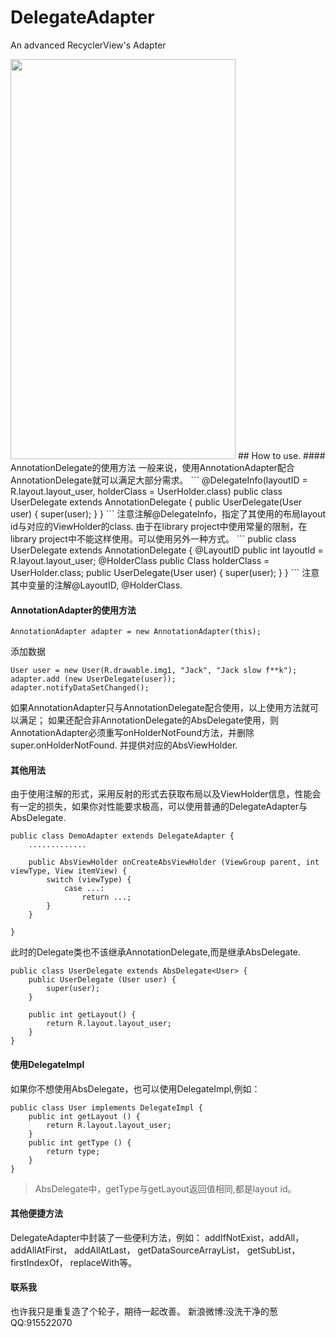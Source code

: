 # DelegateAdapter
An advanced RecyclerView's Adapter

<img src="https://github.com/boybeak/DelegateAdapter/blob/master/demopicture.png" width="360" height="640"/>
## How to use.
#### AnnotationDelegate的使用方法
一般来说，使用AnnotationAdapter配合AnnotationDelegate就可以满足大部分需求。
```
@DelegateInfo(layoutID = R.layout.layout_user, holderClass = UserHolder.class)
public class UserDelegate extends AnnotationDelegate<User> {
    public UserDelegate(User user) {
        super(user);
    }
}
```
注意注解@DelegateInfo，指定了其使用的布局layout id与对应的ViewHolder的class.
由于在library project中使用常量的限制，在library project中不能这样使用。可以使用另外一种方式。
```
public class UserDelegate extends AnnotationDelegate<User> {
    @LayoutID
    public int layoutId = R.layout.layout_user;
    @HolderClass
    public Class<? extends AbsViewHolder> holderClass = UserHolder.class;
    public UserDelegate(User user) {
        super(user);
    }
}
```
注意其中变量的注解@LayoutID, @HolderClass.

#### AnnotationAdapter的使用方法
```
AnnotationAdapter adapter = new AnnotationAdapter(this);
```
添加数据
```
User user = new User(R.drawable.img1, "Jack", "Jack slow f**k");
adapter.add (new UserDelegate(user));
adapter.notifyDataSetChanged();
```
如果AnnotationAdapter只与AnnotationDelegate配合使用，以上使用方法就可以满足；
如果还配合非AnnotationDelegate的AbsDelegate使用，则AnnotationAdapter必须重写onHolderNotFound方法，并删除super.onHolderNotFound.
并提供对应的AbsViewHolder.

#### 其他用法
由于使用注解的形式，采用反射的形式去获取布局以及ViewHolder信息，性能会有一定的损失，如果你对性能要求极高，可以使用普通的DelegateAdapter与AbsDelegate.
```
public class DemoAdapter extends DelegateAdapter {
    .............

    public AbsViewHolder onCreateAbsViewHolder (ViewGroup parent, int viewType, View itemView) {
        switch (viewType) {
            case ...:
                return ...;
        }
    }

}
```
此时的Delegate类也不该继承AnnotationDelegate,而是继承AbsDelegate.
```
public class UserDelegate extends AbsDelegate<User> {
    public UserDelegate (User user) {
        super(user);
    }

    public int getLayout() {
        return R.layout.layout_user;
    }
}
```

#### 使用DelegateImpl
如果你不想使用AbsDelegate，也可以使用DelegateImpl,例如：
```
public class User implements DelegateImpl {
    public int getLayout () {
        return R.layout.layout_user;
    }
    public int getType () {
        return type;
    }
}
```
> AbsDelegate中，getType与getLayout返回值相同,都是layout id。

#### 其他便捷方法
DelegateAdapter中封装了一些便利方法，例如：
addIfNotExist，addAll，addAllAtFirst， addAllAtLast， getDataSourceArrayList，
getSubList， firstIndexOf， replaceWith等。

#### 联系我
也许我只是重复造了个轮子，期待一起改善。
新浪微博:没洗干净的葱
QQ:915522070
